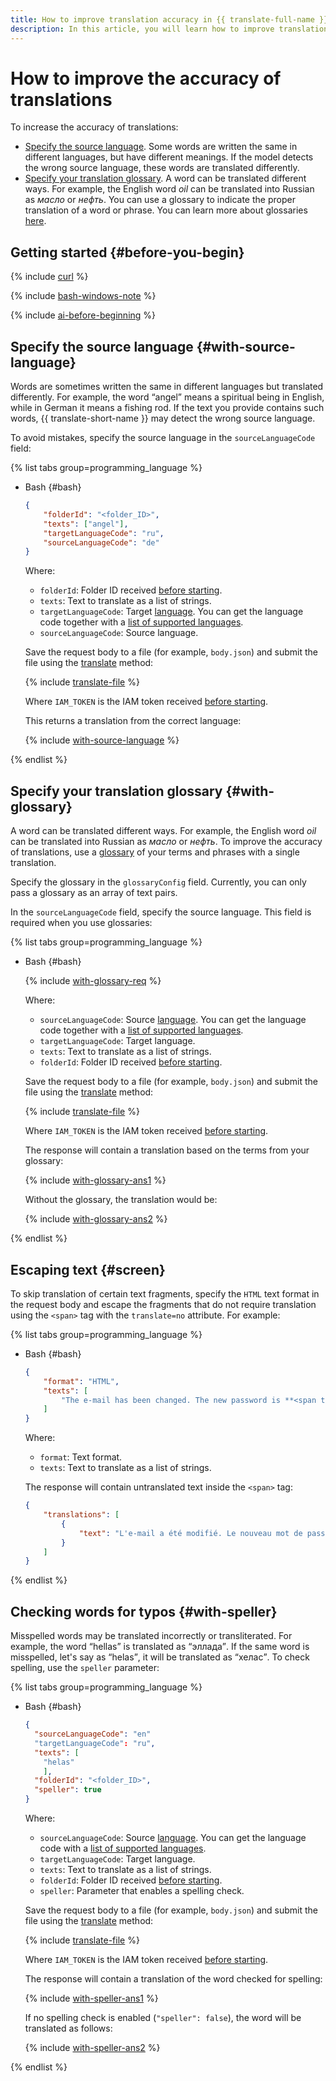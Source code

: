 ```yaml
---
title: How to improve translation accuracy in {{ translate-full-name }}
description: In this article, you will learn how to improve translation accuracy.
---
```


# How to improve the accuracy of translations

To increase the accuracy of translations:

* [Specify the source language](#with-source-language). Some words are written the same in different languages, but have different meanings. If the model detects the wrong source language, these words are translated differently.
* [Specify your translation glossary](#with-glossary). A word can be translated different ways. For example, the English word _oil_ can be translated into Russian as _масло_ or _нефть_. You can use a glossary to indicate the proper translation of a word or phrase. You can learn more about glossaries [here](../concepts/glossary.md).

## Getting started {#before-you-begin}

{% include [curl](../../_includes/curl.md) %}

{% include [bash-windows-note](../../_includes/translate/bash-windows-note.md) %}

{% include [ai-before-beginning](../../_includes/translate/ai-before-beginning.md) %}


## Specify the source language {#with-source-language}

Words are sometimes written the same in different languages but translated differently. For example, the word <q>angel</q> means a spiritual being in English, while in German it means a fishing rod. If the text you provide contains such words, {{ translate-short-name }} may detect the wrong source language.

To avoid mistakes, specify the source language in the `sourceLanguageCode` field:

{% list tabs group=programming_language %}

- Bash {#bash}

    ```json
    {
        "folderId": "<folder_ID>",
        "texts": ["angel"],
        "targetLanguageCode": "ru",
        "sourceLanguageCode": "de"
    }
    ```

    Where:

    * `folderId`: Folder ID received [before starting](#before-begin).
    * `texts`: Text to translate as a list of strings.
    * `targetLanguageCode`: Target [language](../concepts/supported-languages.md). You can get the language code together with a [list of supported languages](list.md).
    * `sourceLanguageCode`: Source language.

    Save the request body to a file (for example, `body.json`) and submit the file using the [translate](../api-ref/Translation/translate) method:

    {% include [translate-file](../../_includes/translate/translate-file.md) %}

    Where `IAM_TOKEN` is the IAM token received [before starting](#before-begin).

    This returns a translation from the correct language:

    {% include [with-source-language](../../_untranslatable/translate/with-source-language.md) %}

{% endlist %}

## Specify your translation glossary {#with-glossary}

A word can be translated different ways. For example, the English word _oil_ can be translated into Russian as _масло_ or _нефть_. To improve the accuracy of translations, use a [glossary](../concepts/glossary.md) of your terms and phrases with a single translation.

Specify the glossary in the `glossaryConfig` field. Currently, you can only pass a glossary as an array of text pairs.

In the `sourceLanguageCode` field, specify the source language. This field is required when you use glossaries:

{% list tabs group=programming_language %}

- Bash {#bash}

    {% include [with-glossary-req](../../_untranslatable/translate/with-glossary-req.md) %}

    Where:

    * `sourceLanguageCode`: Source [language](../concepts/supported-languages.md). You can get the language code together with a [list of supported languages](list.md).
    * `targetLanguageCode`: Target language.
    * `texts`: Text to translate as a list of strings.
    * `folderId`: Folder ID received [before starting](#before-begin).

    Save the request body to a file (for example, `body.json`) and submit the file using the [translate](../api-ref/Translation/translate) method:

    {% include [translate-file](../../_includes/translate/translate-file.md) %}

    Where `IAM_TOKEN` is the IAM token received [before starting](#before-begin).

    The response will contain a translation based on the terms from your glossary:

    {% include [with-glossary-ans1](../../_untranslatable/translate/with-glossary-ans1.md) %}

    Without the glossary, the translation would be:

    {% include [with-glossary-ans2](../../_untranslatable/translate/with-glossary-ans2.md) %}

{% endlist %}

## Escaping text {#screen}

To skip translation of certain text fragments, specify the `HTML` text format in the request body and escape the fragments that do not require translation using the `<span>` tag with the `translate=no` attribute. For example:

{% list tabs group=programming_language %}

- Bash {#bash}

   ```json
   {
       "format": "HTML",
       "texts": [
           "The e-mail has been changed. The new password is **<span translate=no>**%\$Qvd14aa2NMc**</span>**"
       ]
   }
   ```

   Where:

   * `format`: Text format.
   * `texts`: Text to translate as a list of strings.

   The response will contain untranslated text inside the `<span>` tag:

   ```json
   {
       "translations": [
           {
               "text": "L'e-mail a été modifié. Le nouveau mot de passe est **<span translate="no">**%\$Qvd14aa2NMc**</span>**"
           }
       ]
   }
   ```

{% endlist %}

## Checking words for typos {#with-speller}

Misspelled words may be translated incorrectly or transliterated. For example, the word <q>hellas</q> is translated as <q>эллада</q>. If the same word is misspelled, let's say as <q>helas</q>, it will be translated as <q>хелас</q>. To check spelling, use the `speller` parameter:

{% list tabs group=programming_language %}

- Bash {#bash}

    ```json
    {
      "sourceLanguageCode": "en"
      "targetLanguageCode": "ru",
      "texts": [
        "helas"
        ],
      "folderId": "<folder_ID>",
      "speller": true
    }
    ```

    Where:

    * `sourceLanguageCode`: Source [language](../concepts/supported-languages.md). You can get the language code with a [list of supported languages](list.md).
    * `targetLanguageCode`: Target language.
    * `texts`: Text to translate as a list of strings.
    * `folderId`: Folder ID received [before starting](#before-begin).
    * `speller`: Parameter that enables a spelling check.

    Save the request body to a file (for example, `body.json`) and submit the file using the [translate](../api-ref/Translation/translate) method:

    {% include [translate-file](../../_includes/translate/translate-file.md) %}

    Where `IAM_TOKEN` is the IAM token received [before starting](#before-begin).

    The response will contain a translation of the word checked for spelling:

    {% include [with-speller-ans1](../../_untranslatable/translate/with-speller-ans1.md) %}

    If no spelling check is enabled (`"speller": false`), the word will be translated as follows:

    {% include [with-speller-ans2](../../_untranslatable/translate/with-speller-ans2.md) %}

{% endlist %}
